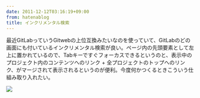 ```yaml
---
date: 2011-12-12T03:16:19+09:00
from: hatenablog
title: インクリメンタル検索
---
```

最近GitLabっていうGitwebの上位互換みたいなのを使っていて、GitLabのどの画面にも付いているインクリメンタル検索が良い。ページ内の先頭要素として左上に置かれているので、Tabキーですぐフォーカスできるというのと、表示中のプロジェクト内のコンテンツへのリンク + 全プロジェクトのトップへのリンク、がマージされて表示されるというのが便利。今度何かつくるときこういう仕組み取り入れたい。

![](http://dl.dropbox.com/u/5978869/image/20111211_192026.png)

